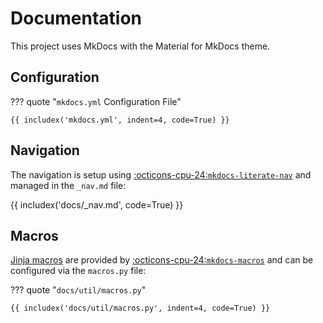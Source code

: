 # Documentation

This project uses MkDocs with the Material for MkDocs theme.

## Configuration

??? quote "`mkdocs.yml` Configuration File"

    {{ includex('mkdocs.yml', indent=4, code=True) }}

## Navigation

The navigation is setup using [:octicons-cpu-24:`mkdocs-literate-nav`](https://github.com/oprypin/mkdocs-literate-nav) and managed in the `_nav.md` file:

{{ includex('docs/_nav.md', code=True) }}

## Macros

[Jinja macros][jinja] are provided by [:octicons-cpu-24:`mkdocs-macros`](https://github.com/fralau/mkdocs_macros_plugin) and can be configured via the `macros.py` file:

??? quote "`docs/util/macros.py`"

    {{ includex('docs/util/macros.py', indent=4, code=True) }}

[jinja]: https://jinja.palletsprojects.com/
